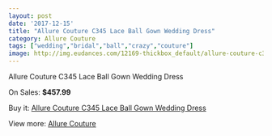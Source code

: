 ```yaml
---
layout: post
date: '2017-12-15'
title: "Allure Couture C345 Lace Ball Gown Wedding Dress"
category: Allure Couture
tags: ["wedding","bridal","ball","crazy","couture"]
image: http://img.eudances.com/12169-thickbox_default/allure-couture-c345-lace-ball-gown-wedding-dress.jpg
---
```

Allure Couture C345 Lace Ball Gown Wedding Dress

On Sales: **$457.99**
<a href="https://www.eudances.com/en/allure-couture/3798-allure-couture-c345-lace-ball-gown-wedding-dress.html"><amp-img layout="responsive" width="600" height="600" src="//img.eudances.com/12169-thickbox_default/allure-couture-c345-lace-ball-gown-wedding-dress.jpg" alt="Allure Couture C345 Lace Ball Gown Wedding Dress 0" /></a>
<a href="https://www.eudances.com/en/allure-couture/3798-allure-couture-c345-lace-ball-gown-wedding-dress.html"><amp-img layout="responsive" width="600" height="600" src="//img.eudances.com/12173-thickbox_default/allure-couture-c345-lace-ball-gown-wedding-dress.jpg" alt="Allure Couture C345 Lace Ball Gown Wedding Dress 1" /></a>
<a href="https://www.eudances.com/en/allure-couture/3798-allure-couture-c345-lace-ball-gown-wedding-dress.html"><amp-img layout="responsive" width="600" height="600" src="//img.eudances.com/12172-thickbox_default/allure-couture-c345-lace-ball-gown-wedding-dress.jpg" alt="Allure Couture C345 Lace Ball Gown Wedding Dress 2" /></a>
<a href="https://www.eudances.com/en/allure-couture/3798-allure-couture-c345-lace-ball-gown-wedding-dress.html"><amp-img layout="responsive" width="600" height="600" src="//img.eudances.com/12171-thickbox_default/allure-couture-c345-lace-ball-gown-wedding-dress.jpg" alt="Allure Couture C345 Lace Ball Gown Wedding Dress 3" /></a>
<a href="https://www.eudances.com/en/allure-couture/3798-allure-couture-c345-lace-ball-gown-wedding-dress.html"><amp-img layout="responsive" width="600" height="600" src="//img.eudances.com/12170-thickbox_default/allure-couture-c345-lace-ball-gown-wedding-dress.jpg" alt="Allure Couture C345 Lace Ball Gown Wedding Dress 4" /></a>

Buy it: [Allure Couture C345 Lace Ball Gown Wedding Dress](https://www.eudances.com/en/allure-couture/3798-allure-couture-c345-lace-ball-gown-wedding-dress.html "Allure Couture C345 Lace Ball Gown Wedding Dress")

View more: [Allure Couture](https://www.eudances.com/en/37-allure-couture "Allure Couture")
